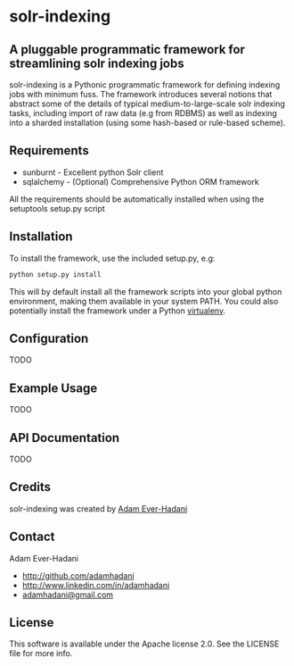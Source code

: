 # solr-indexing

## A pluggable programmatic framework for streamlining solr indexing jobs

solr-indexing is a Pythonic programmatic framework for defining indexing jobs with minimum fuss. The framework introduces several notions
that abstract some of the details of typical medium-to-large-scale solr indexing tasks, including import of raw data (e.g from RDBMS) as well
as indexing into a sharded installation (using some hash-based or rule-based scheme).

## Requirements

* sunburnt - Excellent python Solr client
* sqlalchemy - (Optional) Comprehensive Python ORM framework

All the requirements should be automatically installed when using the setuptools setup.py script

## Installation

To install the framework, use the included setup.py, e.g:

```bash
python setup.py install
```

This will by default install all the framework scripts into your global python environment, making
them available in your system PATH. 
You could also potentially install the framework under a Python [virtualenv](http://pypi.python.org/pypi/virtualenv).

## Configuration

TODO

## Example Usage

TODO

## API Documentation

TODO

## Credits

solr-indexing was created by [Adam Ever-Hadani](http://github.com/adamhadani/)

## Contact

Adam Ever-Hadani

- http://github.com/adamhadani
- http://www.linkedin.com/in/adamhadani
- adamhadani@gmail.com

## License

This software is available under the Apache license 2.0. See the LICENSE file for more info.
